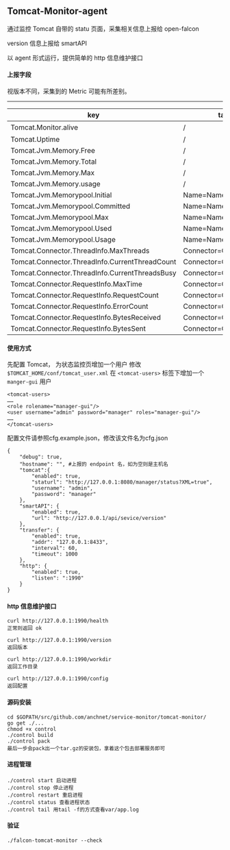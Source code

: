 ## Tomcat-Monitor-agent

通过监控 Tomcat 自带的 statu 页面，采集相关信息上报给 open-falcon

version 信息上报给 smartAPI

以 agent 形式运行，提供简单的 http 信息维护接口

#### 上报字段
视版本不同，采集到的 Metric 可能有所差别。

--------------------------------
| key |  tag | type | note |
|-----|------|------|------|
|Tomcat.Monitor.alive|/|GUAGE|监控 agent 存活状态|
|Tomcat.Uptime|/|GUAGE|Tomcat Uptime|
|Tomcat.Jvm.Memory.Free|/|GAUGE|Jvm.Memory.Free|
|Tomcat.Jvm.Memory.Total|/|GAUGE|Jvm.Memory.Total|
|Tomcat.Jvm.Memory.Max|/|GAUGE|Jvm.Memory.Max|
|Tomcat.Jvm.Memory.usage|/|GAUGE|(Total-Free)/Total|
|Tomcat.Jvm.Memorypool.Initial|Name=Name,Type=Type|GAUGE|Jvm.Memorypool.Initial|
|Tomcat.Jvm.Memorypool.Committed|Name=Name,Type=Type|GAUGE|Jvm.Memorypool.Committed|
|Tomcat.Jvm.Memorypool.Max|Name=Name,Type=Type|GAUGE|Jvm.Jvm.Memorypool.Max|
|Tomcat.Jvm.Memorypool.Used|Name=Name,Type=Type|GAUGE|Jvm.Jvm.Memorypool.Used|
|Tomcat.Jvm.Memorypool.Usage|Name=Name,Type=Type|GAUGE|Usage/Max|
|Tomcat.Connector.ThreadInfo.MaxThreads|Connector=Connector|GAUGE|Connector.ThreadInfo.MaxThreads|
|Tomcat.Connector.ThreadInfo.CurrentThreadCount|Connector=Connector|GAUGE|Connector.ThreadInfo.CurrentThreadCount|
|Tomcat.Connector.ThreadInfo.CurrentThreadsBusy|Connector=Connector|GAUGE|Connector.ThreadInfo.CurrentThreadsBusy|
|Tomcat.Connector.RequestInfo.MaxTime|Connector=Connector|GAUGE|Connector.RequestInfo.MaxTime|
|Tomcat.Connector.RequestInfo.RequestCount|Connector=Connector|COUNTER|Connector.RequestInfo.RequestCount|
|Tomcat.Connector.RequestInfo.ErrorCount|Connector=Connector|COUNTER|Connector.RequestInfo.ErrorCount|
|Tomcat.Connector.RequestInfo.BytesReceived|Connector=Connector|COUNTER|Connector.RequestInfo.BytesReceived|
|Tomcat.Connector.RequestInfo.BytesSent|Connector=Connector|COUNTER|Connector.RequestInfo.BytesSent|


#### 使用方式
先配置 Tomcat， 为状态监控页增加一个用户
修改 `$TOMCAT_HOME/conf/tomcat_user.xml`
在 `<tomcat-users>` 标签下增加一个 `manger-gui` 用户
```
<tomcat-users>
……
<role rolename="manager-gui"/>
<user username="admin" password="manager" roles="manager-gui"/>
……
</tomcat-users>
```

配置文件请参照cfg.example.json，修改该文件名为cfg.json

```
{
	"debug": true,
	"hostname": "", #上报的 endpoint 名，如为空则是主机名
	"tomcat":{
		"enabled": true,
		"staturl": "http://127.0.0.1:8080/manager/status?XML=true",
		"username": "admin",
		"password": "manager"
 	}, 
	"smartAPI": {
		"enabled": true,
		"url": "http://127.0.0.1/api/sevice/version"
	},
    "transfer": {
        "enabled": true,
        "addr": "127.0.0.1:8433",
        "interval": 60,
        "timeout": 1000
    },
    "http": {
        "enabled": true,
        "listen": ":1990"
    }
}

```

#### http 信息维护接口

```
curl http://127.0.0.1:1990/health
正常则返回 ok

curl http://127.0.0.1:1990/version
返回版本

curl http://127.0.0.1:1990/workdir
返回工作目录
 
curl http://127.0.0.1:1990/config
返回配置
```

#### 源码安装

```
cd $GOPATH/src/github.com/anchnet/service-monitor/tomcat-monitor/
go get ./...
chmod +x control
./control build
./control pack
最后一步会pack出一个tar.gz的安装包，拿着这个包去部署服务即可

```

#### 进程管理

```
./control start 启动进程
./control stop 停止进程
./control restart 重启进程
./control status 查看进程状态
./control tail 用tail -f的方式查看var/app.log
```

#### 验证

```
./falcon-tomcat-monitor --check
```
